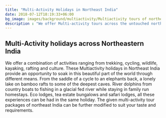 ```yaml
---
title: "Multi-Activity Holidays in Northeast India"
date: 2018-07-12T18:19:33+06:00
bg_image: images/background/multiactivity/Multiactivity tours of northeast india main.jpg
description : "We offer Multi-activity tours across the untouched northeastern states of India. These tours are a combination of various activities, from cycling, hiking, rafting, etc.."
---
```


## Multi-Activity holidays across Northeastern India

We offer a combination of activities ranging from trekking, cycling, wildlife, kayaking, rafting and culture. These Multiactivity holidays in Northeast India provide an opportunity to soak in this beautiful part of the world through different means. From the saddle of a cycle to an elephants back, a lonely lake on bamboo rafts to some of the deepest caves. River dolphins from country boats to fishing in a glacial fed river while staying in family run homestays. Eco lodges, tea estate bungalows and safari lodges, all these experiences can be had in the same holiday. The given multi-activity tour packages of northeast India can be further modified to suit your taste and requirements.